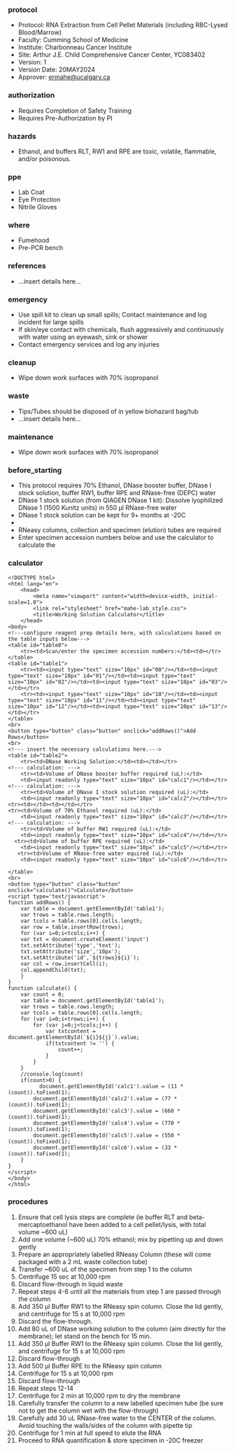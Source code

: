
### protocol
- Protocol: RNA Extraction from Cell Pellet Materials (including RBC-Lysed Blood/Marrow)
- Faculty: Cumming School of Medicine
- Institute: Charbonneau Cancer Institute
- Site: Arthur J.E. Child Comprehensive Cancer Center, YC083402
- Version: 1
- Version Date: 20MAY2024
- Approver: ermahe@ucalgary.ca

### authorization
- Requires Completion of Safety Training
- Requires Pre-Authorization by PI

### hazards
- Ethanol, and buffers RLT, RW1 and RPE are toxic, volatile, flammable, and/or poisonous.

### ppe
- Lab Coat
- Eye Protection
- Nitrile Gloves

### where
- Fumehood
- Pre-PCR bench

### references
- ...insert details here...

### emergency
- Use spill kit to clean up small spills; Contact maintenance and log incident for large spills
- If skin/eye contact with chemicals, flush aggressively and continuously with water using an eyewash, sink or shower
- Contact emergency services and log any injuries

### cleanup
- Wipe down work surfaces with 70% isopropanol

### waste
- Tips/Tubes should be disposed of in yellow biohazard bag/tub
- ...insert details here...

### maintenance
- Wipe down work surfaces with 70% isopropanol

### before_starting
- This protocol requires 70% Ethanol, DNase booster buffer, DNase I stock solution, buffer RW1, buffer RPE and RNase-free (DEPC) water
- DNase 1 stock solution (from QIAGEN DNase 1 kit): Dissolve lyophilized DNase 1 (1500 Kunitz units) in 550 μl RNase-free water
- DNase 1 stock solution can be kept for 9+ months at -20C
-
- RNeasy columns, collection and specimen (elution) tubes are required
- Enter specimen accession numbers below and use the calculator to calculate the 

### calculator
~~~~
<!DOCTYPE html>
<html lang="en">
	<head>
		<meta name="viewport" content="width=device-width, initial-scale=1.0">
		<link rel="stylesheet" href="mahe-lab_style.css">
		<title>Working Solution Calculator</title>
	</head>
<body>
<!---configure reagent prep details here, with calculations based on the table inputs below--->
<table id="table0">
	<tr><td>Scan/enter the specimen accession numbers:</td><td></tr>
</table>
<table id="table1">
	<tr><td><input type="text" size="10px" id="00"/></td><td><input type="text" size="10px" id="01"/></td><td><input type="text" size="10px" id="02"/></td><td><input type="text" size="10px" id="03"/></td></tr>
	<tr><td><input type="text" size="10px" id="10"/></td><td><input type="text" size="10px" id="11"/></td><td><input type="text" size="10px" id="12"/></td><td><input type="text" size="10px" id="13"/></td></tr>
</table>
<br>
<button type="button" class="button" onclick="addRows()">Add Rows</button>
<br>
<!--- insert the necessary calculations here.--->
<table id="table2">
	<tr><td>DNase Working Solution:</td><td></td></tr>
<!--- calculation: --->
	<tr><td>Volume of DNase booster buffer required (uL):</td>
	<td><input readonly type="text" size="10px" id="calc1"/></td></tr>
<!--- calculation: --->
	<tr><td>Volume of DNase I stock solution required (uL):</td>
	<td><input readonly type="text" size="10px" id="calc2"/></td></tr>
<tr><td></td><td></td></tr>
<tr><td>Volume of 70% Ethanol required (uL):</td>
	<td><input readonly type="text" size="10px" id="calc3"/></td></tr>
<!--- calculation: --->
	<tr><td>Volume of buffer RW1 required (uL):</td>
	<td><input readonly type="text" size="10px" id="calc4"/></td></tr>
  <tr><td>Volume of buffer RPE required (uL):</td>
	<td><input readonly type="text" size="10px" id="calc5"/></td></tr>
   <tr><td>Volume of RNase-free water equired (uL):</td>
	<td><input readonly type="text" size="10px" id="calc6"/></td></tr>

</table>
<br>
<button type="button" class="button" onclick="calculate()">Calculate</button>
<script type='text/javascript'>
function addRows() {
    var table = document.getElementById('table1');
    var trows = table.rows.length;
    var tcols = table.rows[0].cells.length;
    var row = table.insertRow(trows);
    for (var i=0;i<tcols;i++) {
	var txt = document.createElement('input')
	txt.setAttribute('type','text');
	txt.setAttribute('size','10px');
	txt.setAttribute('id',`${trows}${i}`);
	var col = row.insertCell(i);
	col.appendChild(txt);
    }
}	
function calculate() {
    var count = 0;
    var table = document.getElementById('table1');
    var trows = table.rows.length;
    var tcols = table.rows[0].cells.length;
    for (var i=0;i<trows;i++) {
        for (var j=0;j<tcols;j++) {
            var txtcontent = document.getElementById(`${i}${j}`).value;
            if(txtcontent != '') {
                count++;
            }
        }
    }
    //console.log(count)
    if(count>0) {
	      document.getElementById('calc1').value = (11 * (count)).toFixed(1);
        document.getElementById('calc2').value = (77 * (count)).toFixed(1);
        document.getElementById('calc3').value = (660 * (count)).toFixed(1);
        document.getElementById('calc4').value = (770 * (count)).toFixed(1);
        document.getElementById('calc5').value = (550 * (count)).toFixed(1);
        document.getElementById('calc6').value = (33 * (count)).toFixed(1);
    }
}
</script>
</body>
</html>
~~~~

### procedures
1. Ensure that cell lysis steps are complete (ie buffer RLT and beta-mercaptoethanol have been added to a cell pellet/lysis, with total volume ~600 uL)
2. Add one volume (~600 uL) 70% ethanol; mix by pipetting up and down gently
3. Prepare an appropriately labelled RNeasy Column (these will come packaged with a 2 mL waste collection tube)
4. Transfer ~600 uL of the specimen from step 1 to the column
5. Centrifuge 15 sec at 10,000 rpm
6. Discard flow-through in liquid waste
7. Repeat steps 4-6 until all the materials from step 1 are passed through the column
8. Add 350 μl Buffer RW1 to the RNeasy spin column. Close the lid gently, and centrifuge for 15 s at 10,000 rpm
9. Discard the flow-through.
10.	Add 80 uL of DNase working solution to the column (aim directly for the membrane); let stand on the bench for 15 min.
11.	Add 350 μl Buffer RW1 to the RNeasy spin column. Close the lid gently, and centrifuge for 15 s at 10,000 rpm
12.	Discard flow-through
13.	Add 500 μl Buffer RPE to the RNeasy spin column
14.	Centrifuge for 15 s at 10,000 rpm
15.	Discard flow-through
16.	Repeat steps 12-14
17.	Centrifuge for 2 min at 10,000 rpm to dry the membrane
18.	Carefully transfer the column to a new labelled specimen tube (be sure not to get the column wet with the flow-through)
19.	Carefully add 30 uL RNase-free water to the CENTER of the column. Avoid touching the walls/sides of the column with pipette tip
20.	Centrifuge for 1 min at full speed to elute the RNA
21.	Proceed to RNA quantification & store specimen in -20C freezer
